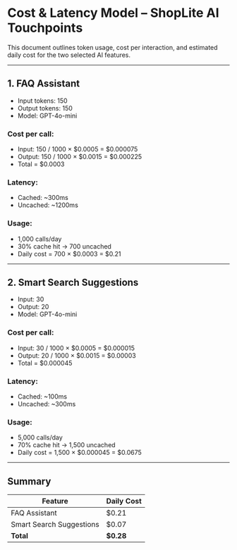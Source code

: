# Cost & Latency Model – ShopLite AI Touchpoints

This document outlines token usage, cost per interaction, and estimated daily cost for the two selected AI features.

---

## 1. FAQ Assistant

- Input tokens: 150  
- Output tokens: 150  
- Model: GPT-4o-mini

### Cost per call:
- Input: 150 / 1000 × $0.0005 = $0.000075
- Output: 150 / 1000 × $0.0015 = $0.000225
- Total = $0.0003

### Latency:
- Cached: ~300ms
- Uncached: ~1200ms

### Usage:
- 1,000 calls/day
- 30% cache hit → 700 uncached
- Daily cost = 700 × $0.0003 = $0.21

---

## 2. Smart Search Suggestions

- Input: 30  
- Output: 20  
- Model: GPT-4o-mini

### Cost per call:
- Input: 30 / 1000 × $0.0005 = $0.000015
- Output: 20 / 1000 × $0.0015 = $0.00003
- Total = $0.000045

### Latency:
- Cached: ~100ms
- Uncached: ~300ms

### Usage:
- 5,000 calls/day
- 70% cache hit → 1,500 uncached
- Daily cost = 1,500 × $0.000045 = $0.0675

---

## Summary

| Feature                   | Daily Cost |
|---------------------------|------------|
| FAQ Assistant             | $0.21      |
| Smart Search Suggestions  | $0.07      |
| **Total**                 | **$0.28**  |